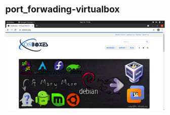 # port_forwading-virtualbox


![osboxes](https://github.com/selvaraj-kuppusamy/port_forwading-virtualbox/blob/main/assets/osboxes.png)
![]()
![]()
![]()
![]()
![]()
![]()
![]()
![]()
![]()
![]()
![]()
![]()
![]()
![]()
![]()
![]()
![]()
![]()
![]()
